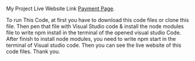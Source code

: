 

My Project Live Website Link [Payment Page](https://payment-page-assignment.netlify.app/).



To run This Code, at first you have to download this code files or clone this file. Then pen that file with Visual Studio code & install the node modules file to write npm install in the terminal of the opened visual studio Code. After finish to install node modules, you need to write npm start in the terminal of Visual studio code. Then you can see the live website of this code files. Thank you. 



